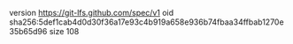 version https://git-lfs.github.com/spec/v1
oid sha256:5def1cab4d0d30f36a17e93c4b919a658e936b74fbaa34ffbab1270e35b65d96
size 108
